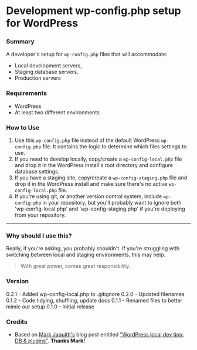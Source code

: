 # Development wp-config.php setup for WordPress

### Summary
A developer's setup for `wp-config.php` files that will accommodate:

+ Local development servers,
+ Staging database servers,
+ Production servers

### Requirements
+ WordPress
+ At least two different environments.

### How to Use
1. Use this `wp-config.php` file instead of the default WordPress `wp-config.php` file.  It contains the logic to determine which files settings to use.
1. If you need to develop locally, copy/create a `wp-config-local.php` file and drop it in the WordPress install's root directory and configure database settings.
1. If you have a staging site, copy/create a `wp-config-staging.php` file and drop it in the WordPress install and make sure there's no active `wp-config-local.php` file.
1. If you're using git, or another version control system, include `wp-config.php` in your repository, but you'll probably want to ignore both 'wp-config-local.php' and 'wp-config-staging.php' if you're deploying from your repository.

----

### Why should I use this?
Really, if you're asking, you probably shouldn't.  If you're struggling with switching between local and staging environments, this may help.

> With great power, comes great responsibility.

### Version
0.2.1 - Added wp-config-local.php to .gitignore
0.2.0 - Updated filenames
0.1.2 - Code tidying, shuffling, update docs
0.1.1 - Renamed files to better mimic our setup
0.1.0 - Initial release


### Credits
+ Based on [Mark Jaquith's](https://github.com/markjaquith) blog post entitled ["WordPress local dev tips: DB & plugins"](http://markjaquith.wordpress.com/2011/06/24/wordpress-local-dev-tips/).  **Thanks Mark!**
